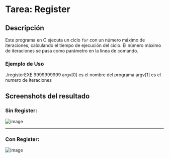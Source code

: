# Tarea: Register

## Descripción
Este programa en C ejecuta un ciclo `for` con un número máximo de iteraciones, calculando el tiempo de ejecución del ciclo. El número máximo de iteraciones se pasa como parámetro en la línea de comando.

### Ejemplo de Uso
./registerEXE 9999999999
argv[0] es el nombre del programa
argv[1] es el numero de iteraciones

## Screenshots del resultado

### Sin Register:
![image](https://github.com/user-attachments/assets/4267d763-cba9-40ab-abe3-ca89eb337aea)

-----
### Con Register:
![image](https://github.com/user-attachments/assets/98d9c645-b1c4-4287-a508-0498cf546de5)
